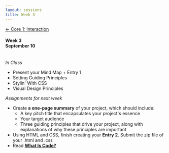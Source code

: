 ```yaml
---
layout: sessions
title: Week 3
---
```


[<span class="nav-color">← Core 1: Interaction</span>](core1-interaction.github.io)

#### Week 3 <br>September 10<br><br>


*In Class*  
+ Present your Mind Map + Entry 1
+ Setting Guiding Principles
+ Stylin' With CSS
+ Visual Design Principles


*Assignments for next week*	
+ Create **a one-page summary** of your project, which should include:
  - A key pitch title that encapsulates your project's essence
  - Your target audience
  - Three guiding principles that drive your project, along with explanations of why these principles are important
+ Using HTML and CSS, finish creating your **Entry 2**. Submit the zip file of your .html and .css
+ Read **[<u>What Is Code?</u>](https://www.bloomberg.com/graphics/2015-paul-ford-what-is-code/)**
